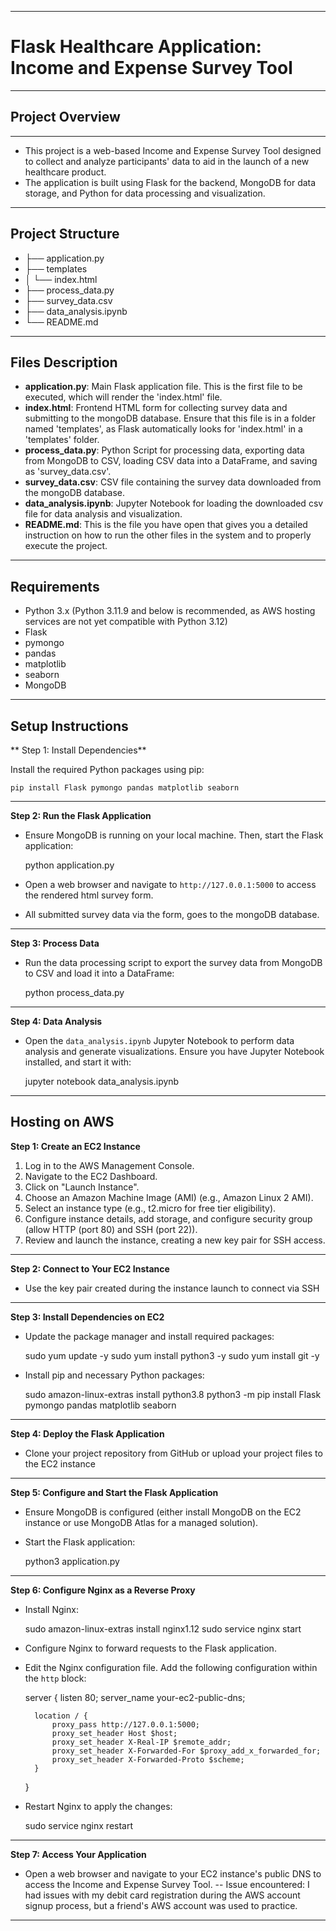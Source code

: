 -------------------------------
# Flask Healthcare Application: Income and Expense Survey Tool
-------------------------------


## Project Overview
----------------
- This project is a web-based Income and Expense Survey Tool designed to collect and analyze participants' data to aid in the launch of a new healthcare product. 
- The application is built using Flask for the backend, MongoDB for data storage, and Python for data processing and visualization.
--------------------------

## Project Structure

- ├── application.py
- ├── templates
- │   └── index.html
- ├── process_data.py
- ├── survey_data.csv
- ├── data_analysis.ipynb
- └── README.md
-------------------------

## Files Description

- **application.py**: Main Flask application file. This is the first file to be executed, which will render the 'index.html' file.
- **index.html**: Frontend HTML form for collecting survey data and submitting to the mongoDB database. Ensure that this file is in a folder named 'templates', as Flask automatically looks for 'index.html' in a 'templates' folder.
- **process_data.py**: Python Script for processing data, exporting data from MongoDB to CSV, loading CSV data into a DataFrame, and saving as 'survey_data.csv'.
- **survey_data.csv**: CSV file containing the survey data downloaded from the mongoDB database.
- **data_analysis.ipynb**: Jupyter Notebook for loading the downloaded csv file for data analysis and visualization.
- **README.md**: This is the file you have open that gives you a detailed instruction on how to run the other files in the system and to properly execute the project.
------------------------------

## Requirements

- Python 3.x (Python 3.11.9 and below is recommended, as AWS hosting services are not yet compatible with Python 3.12)
- Flask
- pymongo
- pandas
- matplotlib
- seaborn
- MongoDB
-----------------------------

## Setup Instructions

** Step 1: Install Dependencies**

Install the required Python packages using pip:

    pip install Flask pymongo pandas matplotlib seaborn
-----
**Step 2: Run the Flask Application**

- Ensure MongoDB is running on your local machine. Then, start the Flask application:

    python application.py

- Open a web browser and navigate to `http://127.0.0.1:5000` to access the rendered html survey form. 
- All submitted survey data via the form, goes to the mongoDB database.
------
**Step 3: Process Data**

- Run the data processing script to export the survey data from MongoDB to CSV and load it into a DataFrame:

    python process_data.py
-----
**Step 4: Data Analysis**

- Open the `data_analysis.ipynb` Jupyter Notebook to perform data analysis and generate visualizations. Ensure you have Jupyter Notebook installed, and start it with:

    jupyter notebook data_analysis.ipynb
----------------------------------------------------

## Hosting on AWS

**Step 1: Create an EC2 Instance**

1. Log in to the AWS Management Console.
2. Navigate to the EC2 Dashboard.
3. Click on "Launch Instance".
4. Choose an Amazon Machine Image (AMI) (e.g., Amazon Linux 2 AMI).
5. Select an instance type (e.g., t2.micro for free tier eligibility).
6. Configure instance details, add storage, and configure security group (allow HTTP (port 80) and SSH (port 22)).
7. Review and launch the instance, creating a new key pair for SSH access.
-----
**Step 2: Connect to Your EC2 Instance**

- Use the key pair created during the instance launch to connect via SSH
-----
**Step 3: Install Dependencies on EC2**

- Update the package manager and install required packages:

    sudo yum update -y
    sudo yum install python3 -y
    sudo yum install git -y

- Install pip and necessary Python packages:

    sudo amazon-linux-extras install python3.8
    python3 -m pip install Flask pymongo pandas matplotlib seaborn
-----
**Step 4: Deploy the Flask Application**

- Clone your project repository from GitHub or upload your project files to the EC2 instance
-----
**Step 5: Configure and Start the Flask Application**

- Ensure MongoDB is configured (either install MongoDB on the EC2 instance or use MongoDB Atlas for a managed solution).

- Start the Flask application:

    python3 application.py
-----
**Step 6: Configure Nginx as a Reverse Proxy**

- Install Nginx:

    sudo amazon-linux-extras install nginx1.12
    sudo service nginx start

- Configure Nginx to forward requests to the Flask application.

- Edit the Nginx configuration file. Add the following configuration within the `http` block:

    server {
        listen 80;
        server_name your-ec2-public-dns;

        location / {
            proxy_pass http://127.0.0.1:5000;
            proxy_set_header Host $host;
            proxy_set_header X-Real-IP $remote_addr;
            proxy_set_header X-Forwarded-For $proxy_add_x_forwarded_for;
            proxy_set_header X-Forwarded-Proto $scheme;
        }
    }

- Restart Nginx to apply the changes:

    sudo service nginx restart
----
**Step 7: Access Your Application**

- Open a web browser and navigate to your EC2 instance's public DNS to access the Income and Expense Survey Tool. 
--
Issue encountered: I had issues with my debit card registration during the AWS account signup process, but a friend's AWS account was used to practice.
---
